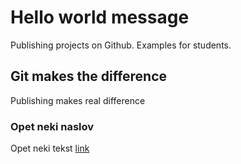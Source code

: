 # Hello world message
Publishing projects on Github. Examples for students.
## Git makes the difference
Publishing makes real difference
### Opet neki naslov
Opet neki tekst
[link](https://www.google.com)
